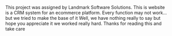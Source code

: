 This project was assigned by Landmark Software Solutions. 
This is website is a CRM system for an ecommerce platform.
Every function may not work... but we tried to make the base of it
Well, we have nothing really to say but hope you appreciate it we worked really hard.
Thanks for reading this and take care
